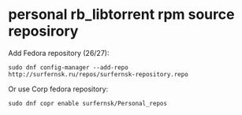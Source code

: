 # personal rb_libtorrent rpm source reposirory

Add Fedora repository (26/27):
```
sudo dnf config-manager --add-repo http://surfernsk.ru/repos/surfernsk-repository.repo
```
Or use Corp fedora repository:
```
sudo dnf copr enable surfernsk/Personal_repos
```
